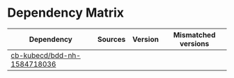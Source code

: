 # Dependency Matrix

Dependency | Sources | Version | Mismatched versions
---------- | ------- | ------- | -------------------
[cb-kubecd/bdd-nh-1584718036](https://github.com/cb-kubecd/bdd-nh-1584718036.git) |  | []() | 
